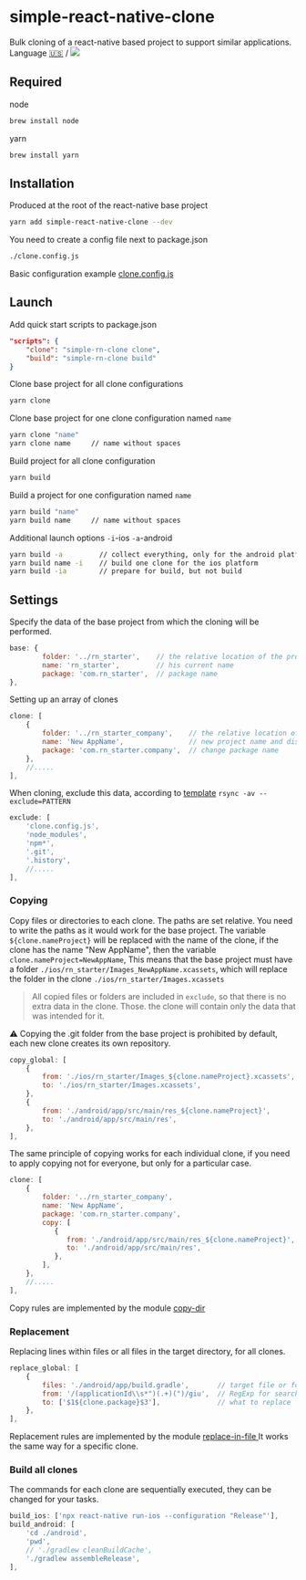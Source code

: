 # simple-react-native-clone

Bulk cloning of a react-native based project to support similar applications. Language [🇺🇸](./README.md) / [<img src="https://upload.wikimedia.org/wikipedia/commons/thumb/8/80/Flag_of_the_Russian_Soviet_Federative_Socialist_Republic_%281937%E2%80%931954%29.svg/16px-Flag_of_the_Russian_Soviet_Federative_Socialist_Republic_%281937%E2%80%931954%29.svg.png"/>](./README_ru-RU.md)

## Required

node

```bash
brew install node
```

yarn

```bash
brew install yarn
```

## Installation

Produced at the root of the react-native base project

```bash
yarn add simple-react-native-clone --dev
```

You need to create a config file next to package.json

```bash
./clone.config.js
```

Basic configuration example [clone.config.js](./clone.config.js)

## Launch

Add quick start scripts to package.json

```json
"scripts": {
    "clone": "simple-rn-clone clone",
    "build": "simple-rn-clone build"
}
```

Clone base project for all clone configurations

```bash
yarn clone
```

Clone base project for one clone configuration named `name`

```bash
yarn clone "name"
yarn clone name     // name without spaces
```

Build project for all clone configuration

```bash
yarn build
```

Build a project for one configuration named `name`

```bash
yarn build "name"
yarn build name     // name without spaces
```

Additional launch options `-i`-ios `-a`-android

```bash
yarn build -a         // collect everything, only for the android platform
yarn build name -i    // build one clone for the ios platform
yarn build -ia        // prepare for build, but not build
```

## Settings

Specify the data of the base project from which the cloning will be performed.

```js
base: {
        folder: '../rn_starter',    // the relative location of the project folder
        name: 'rn_starter',         // his current name
        package: 'com.rn_starter',  // package name
},
```

Setting up an array of clones

```js
clone: [
    {
        folder: '../rn_starter_company',    // the relative location of the clone folder
        name: 'New AppName',                // new project name and displayName
        package: 'com.rn_starter.company',  // change package name
    },
    //.....
],
```

When cloning, exclude this data, according to [template](https://linuxize.com/post/how-to-exclude-files-and-directories-with-rsync/) `rsync -av --exclude=PATTERN`

```js
exclude: [
    'clone.config.js',
    'node_modules',
    'npm*',
    '.git',
    '.history',
    //.....
],
```

### Copying

Copy files or directories to each clone. The paths are set relative. You need to write the paths as it would work for the base project.
The variable `${clone.nameProject}` will be replaced with the name of the clone,
if the clone has the name "New AppName", then the variable `clone.nameProject=NewAppName`,
This means that the base project must have a folder
`./ios/rn_starter/Images_NewAppName.xcassets`, which will replace the folder in the clone
`./ios/rn_starter/Images.xcassets`

> All copied files or folders are included in `exclude`, so that there is no extra data in the clone. Those. the clone will contain only the data that was intended for it.

⚠️ Copying the .git folder from the base project is prohibited by default, each new clone creates its own repository.

```js
copy_global: [
    {
        from: './ios/rn_starter/Images_${clone.nameProject}.xcassets',
        to: './ios/rn_starter/Images.xcassets',
    },
    {
        from: './android/app/src/main/res_${clone.nameProject}',
        to: './android/app/src/main/res',
    },
],
```

The same principle of copying works for each individual clone, if you need to apply copying not for everyone, but only for a particular case.

```js
clone: [
    {
        folder: '../rn_starter_company',
        name: 'New AppName',
        package: 'com.rn_starter.company',
        copy: [
           {
              from: './android/app/src/main/res_${clone.nameProject}',
              to: './android/app/src/main/res',
           },
        ],
    },
    //.....
],
```

Copy rules are implemented by the module [copy-dir](https://www.npmjs.com/package/copy-dir)

### Replacement

Replacing lines within files or all files in the target directory, for all clones.

```js
replace_global: [
    {
        files: './android/app/build.gradle',       // target file or folder to change
        from: '/(applicationId\\s*")(.+)(")/giu',  // RegExp for search
        to: ['$1${clone.package}$3'],              // what to replace
    },
],
```

Replacement rules are implemented by the module [replace-in-file
](https://www.npmjs.com/package/replace-in-file)
It works the same way for a specific clone.

### Build all clones

The commands for each clone are sequentially executed, they can be changed for your tasks.

```js
build_ios: ['npx react-native run-ios --configuration "Release"'],
build_android: [
    'cd ./android',
    'pwd',
    // './gradlew cleanBuildCache',
    './gradlew assembleRelease',
],
```
